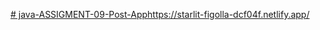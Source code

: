 [# java-ASSIGMENT-09-Post-App](https://starlit-figolla-dcf04f.netlify.app/)https://starlit-figolla-dcf04f.netlify.app/
